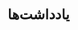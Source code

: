 ---
title: یادداشت‌ها
metadata:
    description: یادداشت‌های یک دیوانه، متشکل از مطالبی است که نویسنده در طول سال‌های عمر خویش به تجربه و یا با مطالعه یافته‌است.
content:
    items: '@self.children'
twig_first: true
process:
    twig: true
---